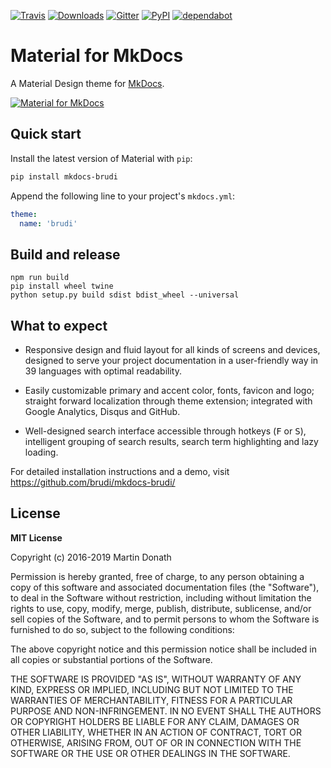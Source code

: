 [![Travis][travis-image]][travis-link]
[![Downloads][downloads-image]][downloads-link]
[![Gitter][gitter-image]][gitter-link]
[![PyPI][pypi-image]][pypi-link]
[![dependabot][dependabot-image]][dependabot-link]

  [travis-image]: https://travis-ci.org/brudi/mkdocs-brudi.svg?branch=master
  [travis-link]: https://travis-ci.org/brudi/mkdocs-brudi
  [downloads-image]: https://img.shields.io/pypi/dm/mkdocs-brudi.svg
  [downloads-link]: https://pypistats.org/packages/mkdocs-brudi
  [gitter-image]: https://badges.gitter.im/brudi/mkdocs-brudi.svg
  [gitter-link]: https://gitter.im/brudi/mkdocs-brudi
  [pypi-image]: https://img.shields.io/pypi/v/mkdocs-brudi.svg
  [pypi-link]: https://pypi.python.org/pypi/mkdocs-brudi
  [dependabot-image]: https://img.shields.io/badge/dependabot-enabled-06f.svg
  [dependabot-link]: https://dependabot.com

# Material for MkDocs

A Material Design theme for [MkDocs][1].

[![Material for MkDocs](https://raw.githubusercontent.com/brudi/mkdocs-brudi/master/docs/assets/images/material.png)][2]

  [1]: https://www.mkdocs.org
  [2]: https://github.com/brudi/mkdocs-brudi/

## Quick start

Install the latest version of Material with `pip`:

``` sh
pip install mkdocs-brudi
```

Append the following line to your project's `mkdocs.yml`:

``` yaml
theme:
  name: 'brudi'
```

## Build and release
```
npm run build
pip install wheel twine
python setup.py build sdist bdist_wheel --universal
```


## What to expect

* Responsive design and fluid layout for all kinds of screens and devices,
  designed to serve your project documentation in a user-friendly way in 39
  languages with optimal readability.

* Easily customizable primary and accent color, fonts, favicon and logo;
  straight forward localization through theme extension; integrated with Google
  Analytics, Disqus and GitHub.

* Well-designed search interface accessible through hotkeys (<kbd>F</kbd> or
  <kbd>S</kbd>), intelligent grouping of search results, search term
  highlighting and lazy loading.

For detailed installation instructions and a demo, visit
https://github.com/brudi/mkdocs-brudi/

## License

**MIT License**

Copyright (c) 2016-2019 Martin Donath

Permission is hereby granted, free of charge, to any person obtaining a copy
of this software and associated documentation files (the "Software"), to
deal in the Software without restriction, including without limitation the
rights to use, copy, modify, merge, publish, distribute, sublicense, and/or
sell copies of the Software, and to permit persons to whom the Software is
furnished to do so, subject to the following conditions:

The above copyright notice and this permission notice shall be included in
all copies or substantial portions of the Software.

THE SOFTWARE IS PROVIDED "AS IS", WITHOUT WARRANTY OF ANY KIND, EXPRESS OR
IMPLIED, INCLUDING BUT NOT LIMITED TO THE WARRANTIES OF MERCHANTABILITY,
FITNESS FOR A PARTICULAR PURPOSE AND NON-INFRINGEMENT. IN NO EVENT SHALL THE
AUTHORS OR COPYRIGHT HOLDERS BE LIABLE FOR ANY CLAIM, DAMAGES OR OTHER
LIABILITY, WHETHER IN AN ACTION OF CONTRACT, TORT OR OTHERWISE, ARISING
FROM, OUT OF OR IN CONNECTION WITH THE SOFTWARE OR THE USE OR OTHER DEALINGS
IN THE SOFTWARE.
